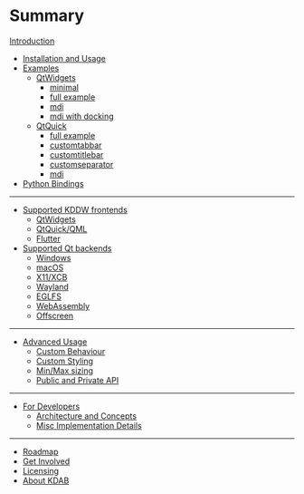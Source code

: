 # Summary

[Introduction](introduction.md)

- [Installation and Usage](installation_and_usage.md)
- [Examples]()
  - [QtWidgets]()
    - [minimal](examples_qtwidgets_minimal.md)
    - [full example](examples_qtwidgets_full.md)
    - [mdi](examples_qtwidgets_mdi.md)
    - [mdi with docking](examples_qtwidgets_mdi_with_docking.md)
  - [QtQuick]()
    - [full example](examples_qtquick_full.md)
    - [customtabbar](examples_qtquick_customtabbar.md)
    - [customtitlebar](examples_qtquick_customtitlebar.md)
    - [customseparator](examples_qtquick_customseparator.md)
    - [mdi](examples_qtquick_mdi.md)
- [Python Bindings](python.md)

---
- [Supported KDDW frontends]()
  - [QtWidgets](qtwidgets.md)
  - [QtQuick/QML](qtquick.md)
  - [Flutter](flutter.md)
- [Supported Qt backends]()
  - [Windows](qpa-windows.md)
  - [macOS](qpa-cocoa.md)
  - [X11/XCB](qpa-xcb.md)
  - [Wayland](qpa-wayland.md)
  - [EGLFS](qpa-eglfs.md)
  - [WebAssembly](qpa-wasm.md)
  - [Offscreen](qpa-offscreen.md)

---
- [Advanced Usage]()
  - [Custom Behaviour](custom_behaviour.md)
  - [Custom Styling](custom_styling.md)
  - [Min/Max sizing](min_max_sizing.md)
  - [Public and Private API](private_api.md)
---
- [For Developers]()
  - [Architecture and Concepts](architecture_and_concepts.md)
  - [Misc Implementation Details](misc_impl_details.md)
---
- [Roadmap](roadmap.md)
- [Get Involved](involved.md)
- [Licensing](licensing.md)
- [About KDAB](about.md)
